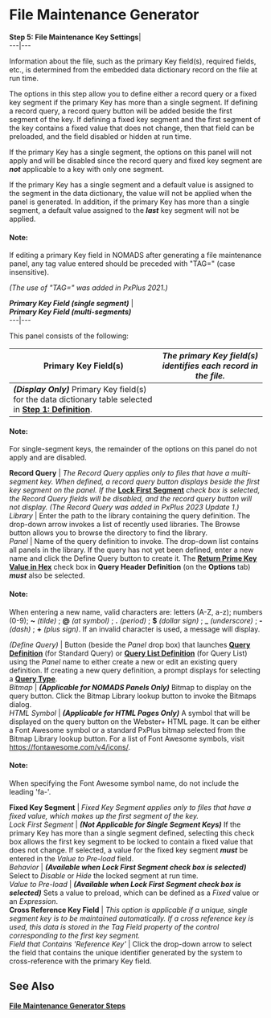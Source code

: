 # File Maintenance Generator

**Step 5: File Maintenance Key Settings**|   
---|---  
  
Information about the file, such as the primary Key field(s), required fields, etc., is determined from the embedded data dictionary record on the file at run time.

The options in this step allow you to define either a record query or a fixed key segment if the primary Key has more than a single segment. If defining a record query, a record query button will be added beside the first segment of the key. If defining a fixed key segment and the first segment of the key contains a fixed value that does not change, then that field can be preloaded, and the field disabled or hidden at run time.

If the primary Key has a single segment, the options on this panel will not apply and will be disabled since the record query and fixed key segment are **_not_** applicable to a key with only one segment.

If the primary Key has a single segment and a default value is assigned to the segment in the data dictionary, the value will not be applied when the panel is generated. In addition, if the primary Key has more than a single segment, a default value assigned to the **_last_** key segment will not be applied.

#### **Note:**  
If editing a primary Key field in NOMADS after generating a file maintenance panel, any tag value entered should be preceded with "TAG=" (case insensitive).  
  
_(The use of "TAG=" was added in PxPlus 2021.)_

  
**_Primary Key Field (single segment)_** |    
**_Primary Key Field (multi-segments)_**  
---|---  
  
This panel consists of the following:

**Primary Key Field(s)** |  _The primary Key field(s) identifies each record in the file._  
---|---  
|  **_(Display Only)_** Primary Key field(s) for the data dictionary table selected in **[Step 1: Definition](Object%20Definition.md)**.

#### **Note:**  
For single-segment keys, the remainder of the options on this panel do not apply and are disabled.  
  
**Record Query** |  _The Record Query applies only to files that have a multi-segment key. When defined, a record query button displays beside the first key segment on the panel._ _If the_ **[Lock First Segment](Key%20Settings.htm#lockfirstseg)** _check box is selected, the Record Query fields will be disabled, and the record query button will not display._ _(The Record Query was added in PxPlus 2023 Update 1.)_  
_Library_ |  Enter the path to the library containing the query definition. The drop-down arrow invokes a list of recently used libraries. The Browse button allows you to browse the directory to find the library.  
_Panel_ |  Name of the query definition to invoke. The drop-down list contains all panels in the library. If the query has not yet been defined, enter a new name and click the Define Query button to create it. The [**Return Prime Key Value in Hex**](../Query%20Subsystem/Query%20Header.htm#returnvaluehead) check box in **Query Header Definition** (on the **Options** tab) **_must_** also be selected.

#### **Note:**  
When entering a new name, valid characters are: letters (A-Z, a-z); numbers (0-9); **~**  _(tilde)_ ; **@**  _(at symbol)_ ; **.**  _(period)_ ; **$**  _(dollar sign)_ ; **_**  _(underscore)_ ; **-**  _(dash)_ ; **+**  _(plus sign)_. If an invalid character is used, a message will display.  
  
_(Define Query)_ |  Button (beside the _Panel_ drop box) that launches **[Query Definition](../Query%20Subsystem/Query%20Definition.md)** (for Standard Query) or **[Query List Definition](../../Smart%20Controls/Defining%20Smart%20Controls.htm#Mark4)** (for Query List) using the _Panel_ name to either create a new or edit an existing query definition. If creating a new query definition, a prompt displays for selecting a **[Query Type](../Query%20Subsystem/Defining%20a%20Query.htm#type)**.  
_Bitmap_ |  **_(Applicable for NOMADS Panels Only)_** Bitmap to display on the query button. Click the Bitmap Library lookup button to invoke the Bitmaps dialog.  
_HTML Symbol_ |  **_(Applicable for HTML Pages Only)_** A symbol that will be displayed on the query button on the Webster+ HTML page. It can be either a Font Awesome symbol or a standard PxPlus bitmap selected from the Bitmap Library lookup button. For a list of Font Awesome symbols, visit <https://fontawesome.com/v4/icons/>.

#### **Note:**  
When specifying the Font Awesome symbol name, do not include the leading 'fa-'.  
  
**Fixed Key Segment** |  _Fixed Key Segment applies only to files that have a fixed value, which makes up the first segment of the key._  
_Lock First Segment_ |  **_(Not Applicable for Single Segment Keys)_** If the primary Key has more than a single segment defined, selecting this check box allows the first key segment to be locked to contain a fixed value that does not change. If selected, a value for the fixed key segment **_must_** be entered in the _Value to Pre-load_ field.  
_Behavior_ |  **_(Available when Lock First Segment check box is selected)_** Select to _Disable_ or _Hide_ the locked segment at run time.  
_Value to Pre-load_ |  **_(Available when Lock First Segment check box is selected)_** Sets a value to preload, which can be defined as a _Fixed_ value or an _Expression_.  
**Cross Reference Key Field** |  _This option is applicable if a unique, single segment key is to be maintained automatically. If a cross reference key is used, this data is stored in the Tag Field property of the control corresponding to the first key segment._  
_Field that Contains 'Reference Key'_ |  Click the drop-down arrow to select the field that contains the unique identifier generated by the system to cross-reference with the primary Key field.  
  
## See Also

**[File Maintenance Generator Steps](Fmgen%20Introduction.htm#steps)**

